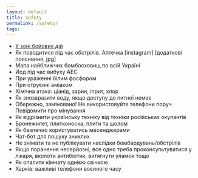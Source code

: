 ```yaml
---
layout: default
title: Safety
permalink: /safety/
tags: 
---
```


- [У зоні бойових дій](https://www.google.com/url?q=https%3A%2F%2Fdovidka.info%2Fu-zoni-bojovyh-dij%2F%23shelling&sa=D&sntz=1&usg=AOvVaw3u5TkiPjkchaPPWg8Vus5P)
- Як поводитися під час обстрілів. Аптечка [instagram] [додаткові пояснення, jpg]
- Мапа найближчих бомбосховищ по всій Україні 
- Йод під час вибуху АЕС
- При ураженні білим фосфором
- При отруєнні аміаком
- Хімічна атака: ціанід, зарин, іприт, хлор
- Як знезаразити воду, якщо доступу до питної немає
- Обережно, заміновано!     Не використовуйте телефони поруч     Повідомити про мінування
- Як відрізнити українську техніку від техніки російських окупантів
- Бронежилет, плитконоска, плити та шолом
- Як безпечно користуватись месенджерами
- Чат-бот для пошуку зниклих
- Не знімати та не публікувати наслідки бомбардувань/обстрілів
- Якщо поранення несерйозні, все одно треба проконсультуватися у лікаря, вколоти антибіотик, витягнути уламок тощо
- Як опалити кімнату однією свічкою
- Харків: важливі телефони воєнного часу
